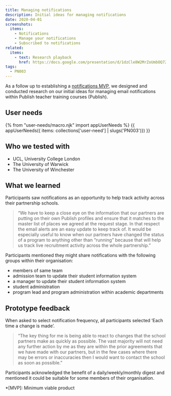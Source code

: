```yaml
---
title: Managing notifications
description: Initial ideas for managing notifications
date: 2020-04-01
screenshots:
  items:
    - Notifications
    - Manage your notifications
    - Subscribed to notifications
related:
  items:
    - text: Research playback
      href: https://docs.google.com/presentation/d/1dzCle8W2MrZoUmbOQ72BboRn9v-6tZ3SaprhNIREAQE/
tags:
  - PN003
---
```

As a follow up to establishing a [notifications MVP](/publish-teacher-training-courses/notifications-mvp), we designed and conducted research on our initial ideas for managing email notifications within Publish teacher training courses (Publish).

## User needs

{% from "user-needs/macro.njk" import appUserNeeds %}
{{ appUserNeeds({ items: collections['user-need'] | slugs('PN003')}) }}

## Who we tested with

- UCL, University College London
- The University of Warwick
- The University of Winchester

## What we learned

Participants saw notifications as an opportunity to help track activity across their partnership schools.

> “We have to keep a close eye on the information that our partners are putting on their own Publish profiles and ensure that it matches to the master list of places we agreed at the request stage.  In that respect the email alerts are an easy update to keep track of.  It would be especially useful to know when our partners have changed the status of a program to anything other than “running” because that will help us track live recruitment activity across the whole partnership.”

Participants mentioned they might share notifications with the following groups within their organisation:

- members of same team
- admission team to update their  student information system
- a manager to update their student information system
- student administration
- program lead and program administration within academic departments

## Prototype feedback

When asked to select notification frequency, all participants selected ‘Each time a change is made’.

> “The key thing for me is being able to react to changes that the school partners make as quickly as possible. The vast majority will not need any further action by me as they are within the prior agreements that we have made with our partners, but in the few cases where there may be errors or inaccuracies then I would want to contact the school as soon as possible.”

Participants acknowledged the benefit of a daily/weekly/monthly digest and mentioned it could be suitable for some members of their organisation.

*[MVP]: Minimum viable product
